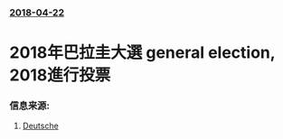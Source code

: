 ### [2018-04-22](/news/2018/04/22/index.md)

##### 
# 2018年巴拉圭大選 general election, 2018進行投票 




### 信息来源:

1. [Deutsche](http://www.dw.com/en/paraguays-mario-abdo-benitez-expected-to-win-presidential-election/a-43486136)
